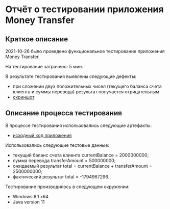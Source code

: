 # Отчёт о тестировании приложения Money Transfer

## Краткое описание

2021-10-26 было проведено функциональное тестирование приложения Money Transfer.

На тестирование затрачено: 5 мин.

В результате тестирования выявлены следующие дефекты:
* при сложении двух положительных чисел (текущего баланса счета клиента и суммы перевода) результат получается отрицательным.
* [скриншот](https://github.com/MartynAndrey/java-1-1/blob/29b650c2212f29b779062400295ee0e2149f2d29/java-MoneyTransferBug.JPG)

## Описание процесса тестирования

В процессе тестирования использовались следующие артефакты:
* [исходный код приложения](https://github.com/MartynAndrey/java-1-1/blob/1814380c4e9235bdb0fc87a6254ebac27ffa1476/src/Main.java)

Использовались следующие тестовые данные:
* текущий баланс счета клиента currentBalance = 2000000000;
* сумма перевода transferAmount = 500000000;
* ожидаемый результат total = currentBalance + transferAmount = 2500000000;
* фактический результат total = -1794967296.

Тестирование производилось в следующем окружении:
* Windows 8.1 x64
* Java version 11